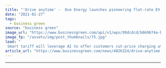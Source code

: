 ```yaml
---
title: "'Drive anytime' -  Ovo Energy launches pioneering flat-rate EV charging tariff"
date: "2021-01-27"
tags: 
  - business green
source: "business green"
image_url: "https://www.businessgreen.com/api/v1/wps/99dcdcd/b669674a-b293-4dab-820c-d30e01c7e7fb/3/OVO-EVs-185x114.jpg"
image_fp: "/assets/img/post_thumbnails/75.jpg"
lead: "
 Smart tariff will leverage AI to offer customers cut-price charging at a flat rate of 6p per KWh, no matter what time they charge, supplier says ..."
article_url: "https://www.businessgreen.com/news/4026324/drive-anytime-ovo-energy-launches-pioneering-flat-rate-ev-charging-tariff"
---
```


---
